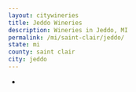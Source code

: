 ```yaml
---
layout: citywineries
title: Jeddo Wineries
description: Wineries in Jeddo, MI
permalink: /mi/saint-clair/jeddo/
state: mi
county: saint clair
city: jeddo
---
```

-
